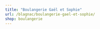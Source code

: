 ```yaml
---
title: "Boulangerie Gaël et Sophie"
url: /blagnac/boulangerie-gael-et-sophie/
shop: boulangerie
---
```

